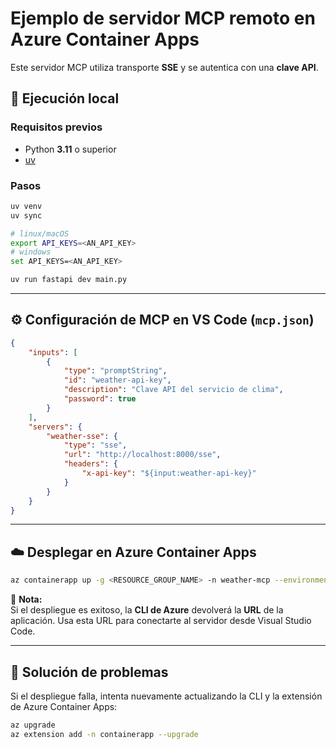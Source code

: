# Ejemplo de servidor MCP remoto en Azure Container Apps

Este servidor MCP utiliza transporte **SSE** y se autentica con una **clave API**.

## 🚀 Ejecución local

### Requisitos previos
- Python **3.11** o superior  
- [uv](https://docs.astral.sh/uv/getting-started/installation/)

### Pasos
```bash
uv venv
uv sync

# linux/macOS
export API_KEYS=<AN_API_KEY>
# windows
set API_KEYS=<AN_API_KEY>

uv run fastapi dev main.py
```

---

## ⚙️ Configuración de MCP en VS Code (`mcp.json`)

```json
{
    "inputs": [
        {
            "type": "promptString",
            "id": "weather-api-key",
            "description": "Clave API del servicio de clima",
            "password": true
        }
    ],
    "servers": {
        "weather-sse": {
            "type": "sse",
            "url": "http://localhost:8000/sse",
            "headers": {
                "x-api-key": "${input:weather-api-key}"
            }
        }
    }
}
```

---

## ☁️ Desplegar en Azure Container Apps

```bash
az containerapp up -g <RESOURCE_GROUP_NAME> -n weather-mcp --environment mcp -l westus --env-vars API_KEYS=<AN_API_KEY> --source .
```

📌 **Nota:**  
Si el despliegue es exitoso, la **CLI de Azure** devolverá la **URL** de la aplicación. Usa esta URL para conectarte al servidor desde Visual Studio Code.

---

## 🔄 Solución de problemas

Si el despliegue falla, intenta nuevamente actualizando la CLI y la extensión de Azure Container Apps:

```bash
az upgrade
az extension add -n containerapp --upgrade
```
